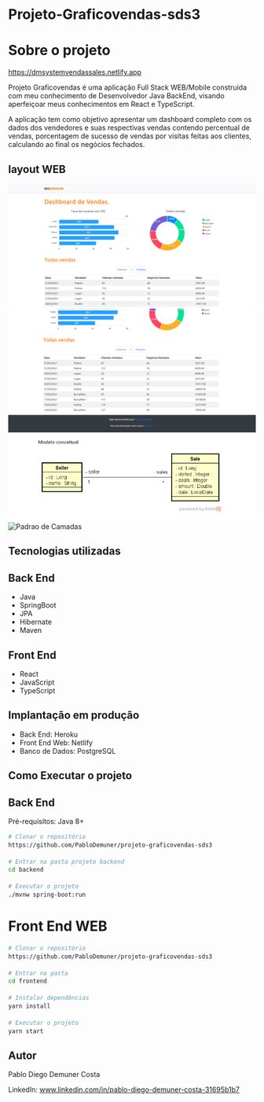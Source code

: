 # Projeto-Graficovendas-sds3

# Sobre o projeto

https://dmsystemvendassales.netlify.app

Projeto Graficovendas é uma aplicação Full Stack WEB/Mobile construída com meu conhecimento de Desenvolvedor Java BackEnd,
visando aperfeiçoar meus conhecimentos em React e TypeScript.

A aplicação tem como objetivo apresentar um dashboard completo com os dados dos vendedores e suas respectivas vendas contendo percentual de vendas,
porcentagem de sucesso de vendas por visitas feitas aos clientes, calculando ao final os negócios fechados.

## layout WEB

![WEB 1](https://github.com/PabloDemuner/projeto-graficovendas-sds3/blob/main/Grafico%20de%20vendas.png)
![WEB 2](https://github.com/PabloDemuner/projeto-graficovendas-sds3/blob/main/Grafico%20de%20vendas%202.png)
![modelo Conceitual](https://github.com/PabloDemuner/projeto-graficovendas-sds3/blob/main/Modelo%20Conceitual%20Gravifo%20de%20Vendas.png)
![Padrao de Camadas](https://github.com/PabloDemuner/projeto-graficovendas-sds3/blob/main/Padr%C3%A3o%20de%20Camadas%20Grafico%20de%20Vendas.png)

## Tecnologias utilizadas

## Back End

- Java 
- SpringBoot
- JPA
- Hibernate
- Maven

## Front End

- React
- JavaScript
- TypeScript

## Implantação em produção

- Back End: Heroku
- Front End Web: Netlify
- Banco de Dados: PostgreSQL

## Como Executar o projeto

## Back End
Pré-requisitos: Java 8+

```bash
# Clonar o repositório
https://github.com/PabloDemuner/projeto-graficovendas-sds3

# Entrar na pasta projeto backend
cd backend

# Executar o projeto
./mvnw spring-boot:run
```

# Front End WEB

```bash
# Clonar o repositório 
https://github.com/PabloDemuner/projeto-graficovendas-sds3

# Entrar na pasta
cd frontend

# Instalar dependências
yarn install

# Executar o projeto
yarn start
```

## Autor

Pablo Diego Demuner Costa

LinkedIn: www.linkedin.com/in/pablo-diego-demuner-costa-31695b1b7
